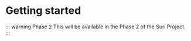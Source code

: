 # Getting started

::: warning Phase 2
This will be available in the Phase 2 of the Suri Project.
:::